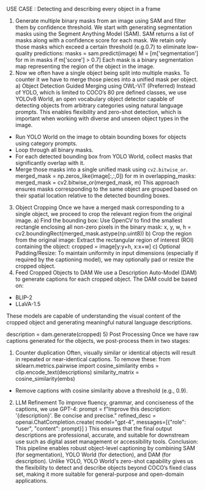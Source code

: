 USE CASE : Detecting and describing every object in a frame
1) Generate multiple binary masks from an image using SAM and filter them by
confidence threshold.
We start with generating segmentation masks using the Segment Anything Model (SAM).
SAM returns a list of masks along with a confidence score for each mask. We retain only
those masks which exceed a certain threshold (e.g.0.7) to eliminate low-quality predictions:
masks = sam.predict(image)
M = [m[&#39;segmentation&#39;] for m in masks if m[&#39;score&#39;] &gt; 0.7]
Each mask is a binary segmentation map representing the region of the object in the image.
2) Now we often have a single object being split into multiple masks. To counter it we have
to merge those pieces into a unified mask per object.
a) Object Detection Guided Merging using OWL-ViT (Preferred)
Instead of YOLO, which is limited to COCO’s 80 pre defined classes, we use YOLOv8 World, an
open vocabulary object detector capable of detecting objects from arbitrary categories
using natural language prompts. This enables flexibility and zero-shot detection, which is
important when working with diverse and unseen object types in the image.
- Run YOLO World on the image to obtain bounding boxes for objects using category prompts.
- Loop through all binary masks.
- For each detected bounding box from YOLO World, collect masks that significantly overlap
with it.
- Merge those masks into a single unified mask using `cv2.bitwise_or`.
merged_mask = np.zeros_like(image[:,:,0])
for m in overlapping_masks:
merged_mask = cv2.bitwise_or(merged_mask, m)
This approach ensures masks corresponding to the same object are grouped based on their
spatial location relative to the detected bounding boxes.

3) Object Cropping
Once we have a merged mask corresponding to a single object, we proceed to crop the
relevant region from the original image.
a) Find the bounding box:
Use OpenCV to find the smallest rectangle enclosing all non-zero pixels in the binary mask:
x, y, w, h = cv2.boundingRect(merged_mask.astype(np.uint8))
b) Crop the region from the original image:
Extract the rectangular region of interest (ROI) containing the object:
cropped = image[y:y+h, x:x+w]
c) Optional Padding/Resize:
To maintain uniformity in input dimensions (especially if required by the captioning
model), we may optionally pad or resize the cropped object.
4) Feed Cropped Objects to DAM
We use a Description Auto-Model (DAM) to generate captions for each cropped object. The
DAM could be based on:
- BLIP-2
- LLaVA-1.5

These models are capable of understanding the visual content of the cropped object and
generating meaningful natural language descriptions.

description = dam.generate(cropped)
5) Post Processing
Once we have raw captions generated for the objects, we post-process them in two stages:
1) Counter duplication
Often, visually similar or identical objects will result in repeated or near-identical captions.
To remove these:
from sklearn.metrics.pairwise import cosine_similarity
embs = clip.encode_text(descriptions)
similarity_matrix = cosine_similarity(embs)
- Remove captions with cosine similarity above a threshold (e.g., 0.9).
2) LLM Refinement
To improve fluency, grammar, and conciseness of the captions, we use GPT-4:
prompt = f&quot;Improve this description: &#39;{description}&#39;. Be concise and precise.&quot;
refined_desc = openai.ChatCompletion.create(
model=&quot;gpt-4&quot;,
messages=[{&quot;role&quot;: &quot;user&quot;, &quot;content&quot;: prompt}]
)
This ensures that the final output descriptions are professional, accurate, and suitable for
downstream use such as digital asset management or accessibility tools.
Conclusion:
This pipeline enables robust object-level captioning by combining SAM (for segmentation),
YOLO World (for detection), and DAM (for description). Unlike YOLO, YOLO World's zero-shot
capability gives us the flexibility to detect and describe objects beyond COCO’s fixed class
set, making it more suitable for general-purpose and open-domain applications.

